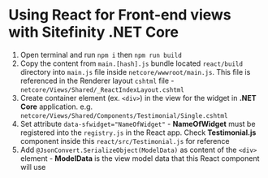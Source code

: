 # Using React for Front-end views with Sitefinity .NET Core

1. Open terminal and run `npm i` then `npm run build`
2. Copy the content from `main.[hash].js` bundle located `react/build` directory into `main.js` file inside `netcore/wwwroot/main.js`. This file is referenced in the Renderer layout `cshtml` file - `netcore/Views/Shared/_ReactIndexLayout.cshtml`
3. Create container element (ex. `<div>`) in the view for the widget in **.NET Core** application. e.g. `netcore/Views/Shared/Components/Testimonial/Single.cshtml`
4. Set attribute `data-sfwidget="NameOfWidget"` - **NameOfWidget** must be registered into the `registry.js` in the React app. Check **Testimonial.js** component inside this `react/src/Testimonial.js` for reference
5. Add `@JsonConvert.SerializeObject(ModelData)` as content of the `<div>` element - **ModelData** is the view model data that this React component will use